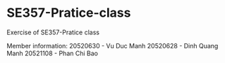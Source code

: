 # SE357-Pratice-class
Exercise of SE357-Pratice class

Member information:
20520630 - Vu Duc Manh
20520628 - Dinh Quang Manh
20521108 - Phan Chi Bao
